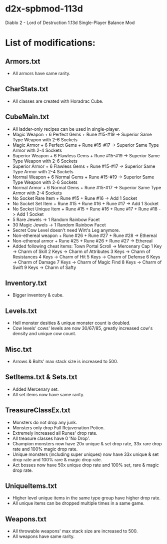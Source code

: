 # d2x-spbmod-113d
Diablo 2 - Lord of Destruction 1.13d Single-Player Balance Mod

# List of modifications:
## Armors.txt
- All armors have same rarity.
## CharStats.txt
- All classes are created with Horadrac Cube.
## CubeMain.txt
- All ladder-only recipes can be used in single-player.
- Magic Weapon + 6 Perfect Gems + Rune #15-#19 -> Superior Same Type Weapon with 2-6 Sockets
- Magic Armor + 6 Perfect Gems + Rune #15-#17 -> Superior Same Type Armor with 2-4 Sockets
- Superior Weapon + 6 Flawless Gems + Rune #15-#19 -> Superior Same Type Weapon with 2-6 Sockets
- Superior Armor + 6 Flawless Gems + Rune #15-#17 -> Superior Same Type Armor with 2-4 Sockets
- Normal Weapon + 6 Normal Gems + Rune #15-#19 -> Superior Same Type Weapon with 2-6 Sockets
- Normal Armor + 6 Normal Gems + Rune #15-#17 -> Superior Same Type Armor with 2-4 Sockets
- No Socket Rare Item + Rune #15 + Rune #16 -> Add 1 Socket
- No Socket Set Item + Rune #15 + Rune #16 + Rune #17 -> Add 1 Socket
- No Socket Unique Item + Rune #15 + Rune #16 + Rune #17 + Rune #18 -> Add 1 Socket
- 5 Rare Jewels -> 1 Random Rainbow Facet
- 30 Magic Jewels -> 1 Random Rainbow Facet
- Secret Cow Level doesn't need Wirt's Leg anymore.
- Non-ethereal weapon + Rune #26 + Rune #27 + Rune #28 -> Ethereal
- Non-ethereal armor + Rune #25 + Rune #26 + Rune #27 -> Ethereal
- Added following cheat items:
    Town Portal Scroll -> Mercenary Cap
    1 Key -> Charm of Skill
    2 Keys -> Charm of Attributes
    3 Keys -> Charm of Resistances
    4 Keys -> Charm of Hit
    5 Keys -> Charm of Defense
    6 Keys -> Charm of Damage
    7 Keys -> Charm of Magic Find
    8 Keys -> Charm of Swift
    9 Keys -> Charm of Safty
## Inventory.txt
- Bigger inventory & cube.
## Levels.txt
- Hell monster desities & unique monster count is doubled.
- Cow levels' cows' levels are now 30/67/85, greatly increased cow's density and unique cow count.
## Misc.txt
- Arrows & Bolts' max stack size is increased to 500.
## SetItems.txt & Sets.txt
- Added Mercenary set.
- All set items now have same rarity.
## TreasureClassEx.txt
- Monsters do not drop any junk.
- Monsters only drop Full Rejuvenation Potion.
- Extremely increased all Runes' drop rate.
- All treasure classes have 0 'No Drop'.
- Champion monsters now have 20x unique & set drop rate, 33x rare drop rate and 100% magic drop rate.
- Unique monsters (including super uniques) now have 33x unique & set drop rate and 100% rare & magic drop rate.
- Act bosses now have 50x unique drop rate and 100% set, rare & magic drop rate.
## UniqueItems.txt
- Higher level unique items in the same type group have higher drop rate.
- All unique items can be dropped multiple times in a same game.
## Weapons.txt
- All throwable weapons' max stack size are increased to 500.
- All weapons have same rarity.
